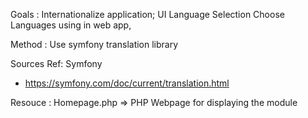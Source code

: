 Goals :
Internationalize application;
UI Language Selection
Choose Languages using in web app,

Method :
Use symfony translation library


Sources Ref: 
Symfony
- https://symfony.com/doc/current/translation.html

Resouce :
Homepage.php => PHP Webpage for displaying the module
